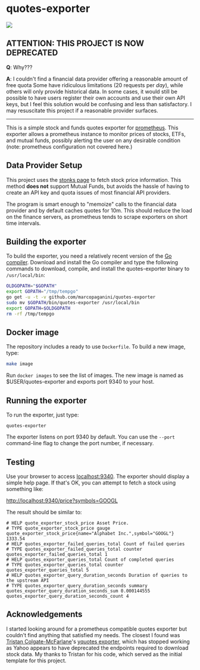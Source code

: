 # quotes-exporter

![](https://github.com/marcopaganini/quotes-exporter/workflows/Go/badge.svg)

## ATTENTION: THIS PROJECT IS NOW DEPRECATED

**Q**: Why???

**A**: I couldn't find a financial data provider offering a reasonable amount
of free quota Some have ridiculous limitations (20 requests per *day*), while
others will only provide historical data. In some cases, it would still be
possible to have users register their own accounts and use their own API keys,
but I feel this solution would be confusing and less than satisfactory. I may
resuscitate this project if a reasonable provider surfaces.

---

This is a simple stock and funds quotes exporter for
[prometheus](http://prometheus.io). This exporter allows a prometheus instance
to monitor prices of stocks, ETFs, and mutual funds, possibly alerting the user
on any desirable condition (note: prometheus configuration not covered here.)

## Data Provider Setup

This project uses the [stonks page](https://stonks.scd31.com) to fetch stock
price information. This method **does not** support Mutual Funds, but avoids
the hassle of having to create an API key and quota issues of most financial
API providers.

The program is smart enough to "memoize" calls to the financial data provider
and by default caches quotes for 10m. This should reduce the load on the
finance servers, as prometheus tends to scrape exporters on short time
intervals.

## Building the exporter

To build the exporter, you need a relatively recent version of the [Go
compiler](http://golang.org). Download and install the Go compiler and type the
following commands to download, compile, and install the quotes-exporter binary
to `/usr/local/bin`:

```bash
OLDGOPATH="$GOPATH"
export GOPATH="/tmp/tempgo"
go get -u -t -v github.com/marcopaganini/quotes-exporter
sudo mv $GOPATH/bin/quotes-exporter /usr/local/bin
export GOPATH=$OLDGOPATH
rm -rf /tmp/tempgo
```

## Docker image

The repository includes a ready to use `Dockerfile`. To build a new image, type:

```bash
make image
```

Run `docker images` to see the list of images. The new image is named as
$USER/quotes-exporter and exports port 9340 to your host.

## Running the exporter

To run the exporter, just type:

```base
quotes-exporter
```

The exporter listens on port 9340 by default. You can use the `--port` command-line
flag to change the port number, if necessary.

## Testing

Use your browser to access [localhost:9340](http://localhost:9340). The exporter should display a simple
help page. If that's OK, you can attempt to fetch a stock using something like:

[http://localhost:9340/price?symbols=GOOGL](http://localhost:9340/price?symbols=GOOGL)

The result should be similar to:

```
# HELP quote_exporter_stock_price Asset Price.
# TYPE quote_exporter_stock_price gauge
quote_exporter_stock_price{name="Alphabet Inc.",symbol="GOOGL"} 1333.54
# HELP quotes_exporter_failed_queries_total Count of failed queries
# TYPE quotes_exporter_failed_queries_total counter
quotes_exporter_failed_queries_total 1
# HELP quotes_exporter_queries_total Count of completed queries
# TYPE quotes_exporter_queries_total counter
quotes_exporter_queries_total 5
# HELP quotes_exporter_query_duration_seconds Duration of queries to the upstream API
# TYPE quotes_exporter_query_duration_seconds summary
quotes_exporter_query_duration_seconds_sum 0.000144555
quotes_exporter_query_duration_seconds_count 4
```

## Acknowledgements

I started looking around for a prometheus compatible quotes exporter but
couldn't find anything that satisfied my needs. The closest I found was
[Tristan Colgate-McFarlane](https://github.com/tcolgate)'s [yquotes
exporter](https://github.com/tcolgate/yquotes_exporter), which has stopped
working as Yahoo appears to have deprecated the endpoints required to download
stock data. My thanks to Tristan for his code, which served as the initial
template for this project.
